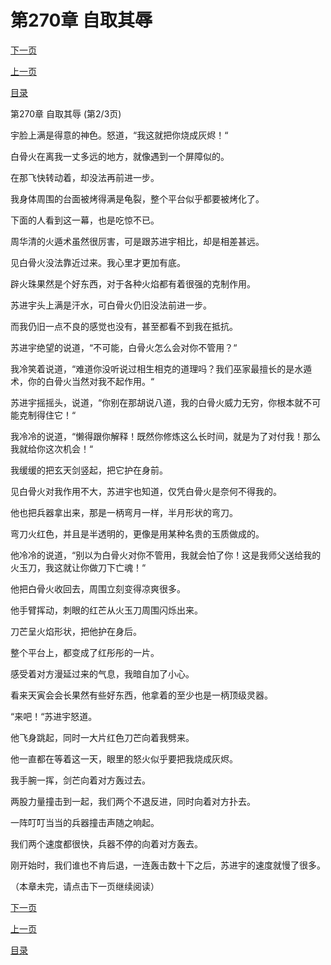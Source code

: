 <h1>第270章   自取其辱</h1>
            <div><p><a href="./809_%E7%AC%AC270%E7%AB%A0_%E8%87%AA%E5%8F%96%E5%85%B6%E8%BE%B1.md">下一页</a></p><p><a href="./807_%E7%AC%AC270%E7%AB%A0_%E8%87%AA%E5%8F%96%E5%85%B6%E8%BE%B1.md">上一页</a></p><p><a href="../">目录</a></p></div>
            <div><p>第270章   自取其辱 (第2/3页)</p><p>宇脸上满是得意的神色。怒道，“我这就把你烧成灰烬！“</p><p>白骨火在离我一丈多远的地方，就像遇到一个屏障似的。</p><p>在那飞快转动着，却没法再前进一步。</p><p>我身体周围的台面被烤得满是龟裂，整个平台似乎都要被烤化了。</p><p>下面的人看到这一幕，也是吃惊不已。</p><p>周华清的火遁术虽然很厉害，可是跟苏进宇相比，却是相差甚远。</p><p>见白骨火没法靠近过来。我心里才更加有底。</p><p>辟火珠果然是个好东西，对于各种火焰都有着很强的克制作用。</p><p>苏进宇头上满是汗水，可白骨火仍旧没法前进一步。</p><p>而我仍旧一点不良的感觉也没有，甚至都看不到我在抵抗。</p><p>苏进宇绝望的说道，“不可能，白骨火怎么会对你不管用？“</p><p>我冷笑着说道，“难道你没听说过相生相克的道理吗？我们巫家最擅长的是水遁术，你的白骨火当然对我不起作用。“</p><p>苏进宇摇摇头，说道，“你别在那胡说八道，我的白骨火威力无穷，你根本就不可能克制得住它！“</p><p>我冷冷的说道，“懒得跟你解释！既然你修炼这么长时间，就是为了对付我！那么我就给你这次机会！“</p><p>我缓缓的把玄天剑竖起，把它护在身前。</p><p>见白骨火对我作用不大，苏进宇也知道，仅凭白骨火是奈何不得我的。</p><p>他也把兵器拿出来，那是一柄弯月一样，半月形状的弯刀。</p><p>弯刀火红色，并且是半透明的，更像是用某种名贵的玉质做成的。</p><p>他冷冷的说道，“别以为白骨火对你不管用，我就会怕了你！这是我师父送给我的火玉刀，我这就让你做刀下亡魂！“</p><p>他把白骨火收回去，周围立刻变得凉爽很多。</p><p>他手臂挥动，刺眼的红芒从火玉刀周围闪烁出来。</p><p>刀芒呈火焰形状，把他护在身后。</p><p>整个平台上，都变成了红彤彤的一片。</p><p>感受着对方漫延过来的气息，我暗自加了小心。</p><p>看来天寅会会长果然有些好东西，他拿着的至少也是一柄顶级灵器。</p><p>“来吧！“苏进宇怒道。</p><p>他飞身跳起，同时一大片红色刀芒向着我劈来。</p><p>他一直都在等着这一天，眼里的怒火似乎要把我烧成灰烬。</p><p>我手腕一挥，剑芒向着对方轰过去。</p><p>两股力量撞击到一起，我们两个不退反进，同时向着对方扑去。</p><p>一阵叮叮当当的兵器撞击声随之响起。</p><p>我们两个速度都很快，兵器不停的向着对方轰去。</p><p>刚开始时，我们谁也不肯后退，一连轰击数十下之后，苏进宇的速度就慢了很多。</p><p>（本章未完，请点击下一页继续阅读）</p></div>
            <div><p><a href="./809_%E7%AC%AC270%E7%AB%A0_%E8%87%AA%E5%8F%96%E5%85%B6%E8%BE%B1.md">下一页</a></p><p><a href="./807_%E7%AC%AC270%E7%AB%A0_%E8%87%AA%E5%8F%96%E5%85%B6%E8%BE%B1.md">上一页</a></p><p><a href="../">目录</a></p></div>